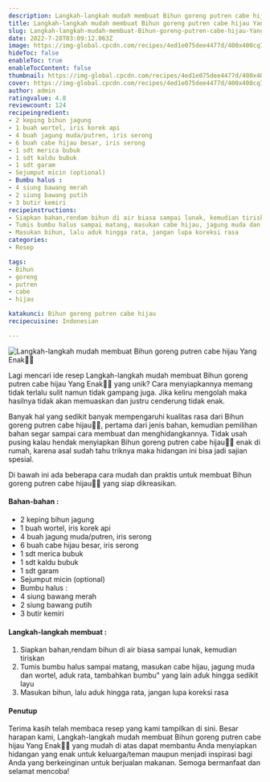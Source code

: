 ```yaml
---
description: Langkah-langkah mudah membuat Bihun goreng putren cabe hijau Yang Enak"
title: Langkah-langkah mudah membuat Bihun goreng putren cabe hijau Yang Enak
slug: Langkah-langkah-mudah-membuat-Bihun-goreng-putren-cabe-hijau-Yang-Enak
date: 2022-7-28T03:09:12.063Z
image: https://img-global.cpcdn.com/recipes/4ed1e075dee4477d/400x400cq70/photo.jpg
hideToc: false
enableToc: true
enableTocContent: false
thumbnail: https://img-global.cpcdn.com/recipes/4ed1e075dee4477d/400x400cq70/photo.jpg
cover: https://img-global.cpcdn.com/recipes/4ed1e075dee4477d/400x400cq70/photo.jpg
author: admin
ratingvalue: 4.8
reviewcount: 124
recipeingredient:
- 2 keping bihun jagung
- 1 buah wortel, iris korek api
- 4 buah jagung muda/putren, iris serong
- 6 buah cabe hijau besar, iris serong
- 1 sdt merica bubuk
- 1 sdt kaldu bubuk
- 1 sdt garam
- Sejumput micin (optional)
- Bumbu halus :
- 4 siung bawang merah
- 2 siung bawang putih
- 3 butir kemiri
recipeinstructions:
- Siapkan bahan,rendam bihun di air biasa sampai lunak, kemudian tiriskan
- Tumis bumbu halus sampai matang, masukan cabe hijau, jagung muda dan wortel, aduk rata, tambahkan bumbu" yang lain aduk hingga sedikit layu
- Masukan bihun, lalu aduk hingga rata, jangan lupa koreksi rasa
categories:
- Resep

tags:
- Bihun
- goreng
- putren
- cabe
- hijau

katakunci: Bihun goreng putren cabe hijau
recipecuisine: Indonesian

---
```


![Langkah-langkah mudah membuat Bihun goreng putren cabe hijau Yang Enak👩‍🍳](https://img-global.cpcdn.com/recipes/4ed1e075dee4477d/400x400cq70/photo.jpg)

Lagi mencari ide resep Langkah-langkah mudah membuat Bihun goreng putren cabe hijau Yang Enak👩‍🍳 yang unik? Cara menyiapkannya memang tidak terlalu sulit namun tidak gampang juga. Jika keliru mengolah maka hasilnya tidak akan memuaskan dan justru cenderung tidak enak.

Banyak hal yang sedikit banyak mempengaruhi kualitas rasa dari Bihun goreng putren cabe hijau👩‍🍳, pertama dari jenis bahan, kemudian pemilihan bahan segar sampai cara membuat dan menghidangkannya. Tidak usah pusing kalau hendak menyiapkan Bihun goreng putren cabe hijau👩‍🍳 enak di rumah, karena asal sudah tahu triknya maka hidangan ini bisa jadi sajian spesial.

Di bawah ini ada beberapa cara mudah dan praktis untuk membuat Bihun goreng putren cabe hijau👩‍🍳 yang siap dikreasikan.

<!--inarticleads1-->

#### Bahan-bahan :

- 2 keping bihun jagung
- 1 buah wortel, iris korek api
- 4 buah jagung muda/putren, iris serong
- 6 buah cabe hijau besar, iris serong
- 1 sdt merica bubuk
- 1 sdt kaldu bubuk
- 1 sdt garam
- Sejumput micin (optional)
- Bumbu halus :
- 4 siung bawang merah
- 2 siung bawang putih
- 3 butir kemiri

<!--inarticleads2-->

#### Langkah-langkah membuat :

1. Siapkan bahan,rendam bihun di air biasa sampai lunak, kemudian tiriskan
1. Tumis bumbu halus sampai matang, masukan cabe hijau, jagung muda dan wortel, aduk rata, tambahkan bumbu" yang lain aduk hingga sedikit layu
1. Masukan bihun, lalu aduk hingga rata, jangan lupa koreksi rasa

#### Penutup

Terima kasih telah membaca resep yang kami tampilkan di sini. Besar harapan kami, Langkah-langkah mudah membuat Bihun goreng putren cabe hijau Yang Enak👩‍🍳 yang mudah di atas dapat membantu Anda menyiapkan hidangan yang enak untuk keluarga/teman maupun menjadi inspirasi bagi Anda yang berkeinginan untuk berjualan makanan. Semoga bermanfaat dan selamat mencoba!